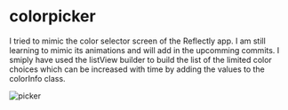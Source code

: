 # colorpicker

I tried to mimic the color selector screen of the Reflectly app. I am still learning to mimic its animations and will add in the upcomming commits. I smiply have used the listView builder to build the list of the limited color choices which can be increased with time by adding the values to the colorInfo class.

![picker](https://user-images.githubusercontent.com/83302623/138685317-d8a67946-7d00-412a-b0a4-0cc68ab20560.gif)
